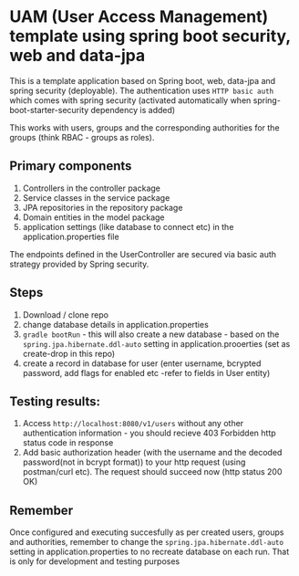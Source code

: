 # UAM (User Access Management) template using spring boot security, web and data-jpa

This is a template application based on Spring boot, web, data-jpa and spring security (deployable). 
The authentication uses `HTTP basic auth` which comes with spring security (activated automatically when spring-boot-starter-security dependency is added)

This works with users, groups and the corresponding authorities for the groups (think RBAC - groups as roles).

## Primary components
1. Controllers in the controller package
2. Service classes in the service package
3. JPA repositories in the repository package
4. Domain entities in the model package
5. application settings (like database to connect etc) in the application.properties file

The endpoints defined in the UserController are secured via basic auth strategy provided by Spring security. 

## Steps
1. Download / clone repo
2. change database details in application.properties
3. `gradle bootRun` - this will also create a new database - based on the `spring.jpa.hibernate.ddl-auto` setting in application.prooerties (set as create-drop in this repo)
3. create a record in database for user (enter username, bcrypted password, add flags for enabled etc -refer to fields in User entity)

## Testing results: 
1. Access `http://localhost:8080/v1/users` without any other authentication information - you should recieve 403 Forbidden http status code in response
2. Add basic authorization header (with the username and the decoded password(not in bcrypt format)) to your http request (using postman/curl etc). The request should succeed now (http status 200 OK)

## Remember
Once configured and executing succesfully as per created users, groups and authorities, remember to change the `spring.jpa.hibernate.ddl-auto` setting in application.properties to no recreate database on each run. That is only for development and testing purposes